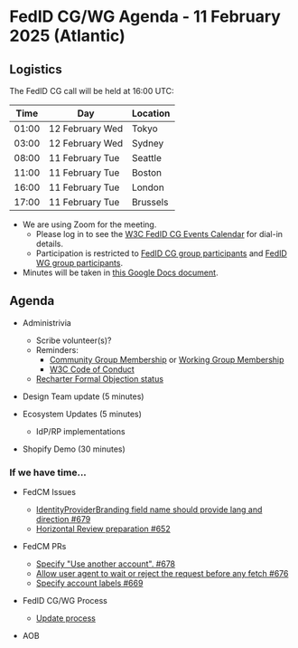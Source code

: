 # FedID CG/WG Agenda - 11 February 2025 (Atlantic)

## Logistics

The FedID CG call will be held at 16:00 UTC:

| Time         | Day    | Location      |
| ------------ | ------ | ------------- |
| 01:00 | 12 February Wed | Tokyo         |
| 03:00 | 12 February Wed | Sydney        |
| 08:00 | 11 February Tue | Seattle       |
| 11:00 | 11 February Tue | Boston        |
| 16:00 | 11 February Tue | London        |
| 17:00 | 11 February Tue | Brussels      |


* We are using Zoom for the meeting.
    * Please log in to see the [W3C FedID CG Events Calendar](https://www.w3.org/groups/cg/fed-id/calendar/) for dial-in details. 
    * Participation is restricted to [FedID CG group participants](https://www.w3.org/community/fed-id/participants) and [FedID WG group participants](https://www.w3.org/groups/wg/fedid/participants/).
* Minutes will be taken in [this Google Docs document](https://docs.google.com/document/d/1O7Rn8Aj4rsYWohdEP61lnGdgkai0xTZFQgm7XEA0RBM/edit).


## Agenda

* Administrivia
  * Scribe volunteer(s)?
  * Reminders: 
     * [Community Group Membership](https://www.w3.org/community/fed-id/) or [Working Group Membership](https://www.w3.org/groups/wg/fedid/)
     * [W3C Code of Conduct](https://www.w3.org/policies/code-of-conduct/)
  * [Recharter Formal Objection status](https://www.w3.org/2024/10/team-report-fedid-wg-fo.html) 

* Design Team update (5 minutes)

* Ecosystem Updates (5 minutes)
   * IdP/RP implementations

* Shopify Demo (30 minutes)

### If we have time...
* FedCM Issues
   * [IdentityProviderBranding field name should provide lang and direction #679](https://github.com/w3c-fedid/FedCM/issues/679)
   * [Horizontal Review preparation #652](https://github.com/w3c-fedid/FedCM/issues/679)

* FedCM PRs
   * [Specify "Use another account". #678](https://github.com/w3c-fedid/FedCM/pull/678)
   * [Allow user agent to wait or reject the request before any fetch #676](https://github.com/w3c-fedid/FedCM/pull/678)
   * [Specify account labels #669](https://github.com/w3c-fedid/FedCM/pull/678)

* FedID CG/WG Process
   * [Update process](https://github.com/w3c-fedid/Administration/pull/12)
   
* AOB
 

